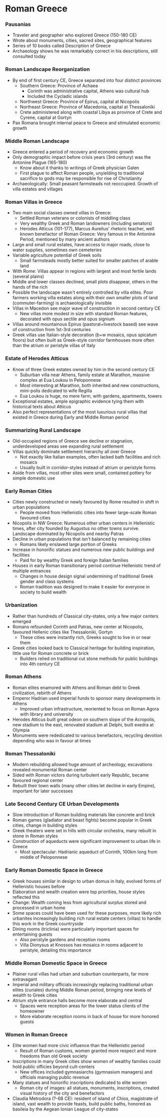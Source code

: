 # Roman Greece
### Pausanias
 - Traveler and geographer who explored Greece (150-180 CE)
 - Wrote about monuments, cities, sacred sites, geographical features
 - Series of 10 books called Description of Greece
 - Archaeology shows he was remarkably correct in his descriptions, still consulted today

### Roman Landscape Reorganization
 - By end of first century CE, Greece separated into four distinct provinces
	 - Southern Greece: Province of Achaea
		 - Corinth was administrative capital, Athens was cultural hub
		 - Included the Cycladic islands
	 - Northwest Greece: Province of Epirus, capital at Nicopolis
	 - Northeast Greece: Province of Macedonia, capital at Thessaloniki
	 - Crete administered along with coastal Libya as province of Crete and Cyrene, capital at Gortyn
 - Pax Romana brought internal peace to Greece and stimulated economic growth

### Middle Roman Landscape
 - Greece entered a period of recovery and economic growth
 - Only demographic impact before crisis years (3rd century) was the Antonine Plague (165-180)
	 - Know about it thanks to writings of Greek physician Galen
	 - First plague to affect Roman people, unyielding to traditional sacrifice to gods may be responsible for rise of Christianity
 - Archaeologically: Small peasant farmsteads not reoccupied. Growth of villa estates and villages

### Roman Villas in Greece
 - Two main social classes owned villas in Greece:
	 - Settled Roman veterans or colonists of middling class
	 - Very wealthy Greek and Roman landowners (including senators)
	 - Herodes Atticus (101-177), Marcus Aurelius' rhetoric teacher, well known benefactor of Roman Greece: Very famous in the Antonine Period, mentioned by many ancient authors
 - Large and small rural estates, have access to major roads, close to water supplies, sometimes own cemeteries
 - Variable agriculture potential of Greek soils
	 - Small farmsteads mostly better suited for smaller patches of arable land
 - With Rome: Villas appear in regions with largest and most fertile lands (several plains)
 - Middle and lower classes declined, small plots disappear, others in the hands of the rich
 - Possible the landscape wasn't entirely controlled by villa elites. Poor farmers working villa estates along with their own smaller plots of land (commuter-farming) is archaeologically invisible
 - Villas in Macedon see major wave of construction in second century CE
	 - New villas more modest in size with standard Roman features, decorated with opus sectile and opus signium
 - Villas around mountainous Epirus (pastoral+livestock based) see wave of construction from 1st-3rd centuries
 - Greek villas use Italian-style decoration (b+w mosaics, opus spicatum floors) but often built as Greek-style corridor farmhouses more often than the atrium or peristyle villas of Italy

### Estate of Herodes Atticus
 - Know of three Greek estates owned by him in the second century CE
	 - Suburban villa near Athens, family estate at Marathon, massive complex at Eua Loukou in Peloponnese
	 - Most interesting at Marathon, both inherited and new constructions, mini-polis dedicated to wife Regilla
	 - Eua Loukou is huge, no mere farm, with gardens, apartments, towers
 - Exceptional estates, ample epigraphic evidence tying them with historical texts about Atticus
 - Also perfect representations of the most luxurious rural villas that existed in Greece during Early and Middle Roman period

### Summarizing Rural Landscape
 - Old-occupied regions of Greece see decline or stagnation, underdeveloped areas see expanding rural settlement
 - Villas quickly dominate settlement hierarchy all over Greece
	 - Not exactly like Italian examples, often lacked bath facilities and rich mosaics
	 - Usually built in corridor-styles instead of atrium or peristyle forms
 - Aside from villas, most other sites were small, contained pottery for simple domestic use

### Early Roman Cities
 - Cities newly constructed or newly favoured by Rome resulted in shift in urban populations
	 - People moved from Hellenistic cities into fewer large-scale Roman favoured cities
 - Nicopolis in NW Greece: Numerous other urban centers in Hellenistic times, after city founded by Augustus no other towns survive. Landscape dominated by Nicopolis and nearby Patras
 - Decline in urban populations that isn't balanced by remaining cities
	 - Romans likely enslaved large portion of Greeks
 - Increase in honorific statues and numerous new public buildings and facilities
	 - Paid for by wealthy Greek and foreign Italian families
 - Houses in early Roman transitionary period continue Hellenistic trend of multiple entrances
	 - Changes in house design signal undermining of traditional Greek gender and class systems
	 - Roman tradition was designed to make it easier for everyone in society to build wealth

### Urbanization
 - Rather than hundreds of Classical city-states, only a few major centers emerged
 - Romans refounded Corinth and Patras, new center at Nicopolis, favoured Hellenic cities like Thessaloniki, Gortyn
	 - These cities were instantly rich, Greeks sought to live in or near them
 - Greek cities looked back to Classical heritage for building inspiration, little use for Roman concrete or brick
	 - Builders relied on traditional cut stone methods for public buildings into 4th century CE

### Roman Athens
 - Roman elites enamored with Athens and Roman debt to Greek civilization, rebirth of Athens
 - Emperor Hadrian used imperial funds to sponsor many developments in Athens
	 - Improved urban infrastructure, reoriented to focus on Roman Agora with library and university
 - Herodes Atticus built great odeon on southern slope of the Acropolis, new stadium to the east, renovated stadium at Delphi, built exedra at Olympia
 - Monuments were rededicated to various benefactors, recycling devotion depending who was in favour at times

### Roman Thessaloniki
 - Modern rebuilding allowed huge amount of archeology, excavations revealed monumental Roman center
 - Sided with Roman victors during turbulent early Republic, became favoured regional center
 - Rebuilt their town walls (many other cities let decline in early Empire), important for later successes

### Late Second Century CE Urban Developments
 - Slow introduction of Roman building materials like concrete and brick
 - Roman games (gladiator and beast fights) become popular in Greek cities, change in building styles
 - Greek theaters were set in hills with circular orchestra, many rebuilt in stone in Roman styles
 - Construction of aqueducts were significant improvement to urban life in Greece
	 - Most spectacular: Hadrianic aqueduct of Corinth, 100km long from middle of Peloponnese

### Early Roman Domestic Space in Greece
 - Greek houses similar in design to urban domus in Italy, evolved forms of Hellenistic houses before
 - Elaboration and wealth creation were top priorities, house styles reflected this
 - Change: Wealth coming less from agricultural surplus stored and processed in urban home
 - Some spaces could have been used for these purposes, more likely rich urbanites increasingly building rich rural estate centers (villas) to handle this work in the Greek countryside
 - Dining rooms (triclinia) were particularly important spaces for entertaining guests
	 - Also peristyle gardens and reception rooms
	 - Villa Dionysus at Knossos has mosaics in rooms adjacent to peristyle, detailing this importance

### Middle Roman Domestic Space in Greece
 - Plainer rural villas had urban and suburban counterparts, far more extravagant
 - Imperial and military officials increasingly replacing traditional urban elites (curiales) during Middle Roman period, bringing new levels of wealth to Greek cities
 - Atrium style entrance halls become more elaborate and central
	 - Spaces were reception areas for the lower status clients of the homeowner
	 - More elaborate reception rooms in back of house for more honored guests

### Women in Roman Greece
 - Elite women had more civic influence than the Hellenistic period
	 - Result of Roman customs, women granted more respect and more freedoms than old Greek society
 - Inscriptions in many Greek cities show women of wealthy families could hold public officies beyond cult-centers
	 - New offices included gymnasiarchs (gymnasium managers) and officials managing public revenue
 - Many statues and honorific inscriptions dedicated to elite women
	 - Roman city of images: all statues, monuments, inscriptions, created visual history of the city and benefactors
 - Claudia Metrodora (?-68 CE): resident of island of Chios, magistrate of island, vast wealth to provide feasts, build public baths, honored as basileia by the Aegean Ionian League of city-states
